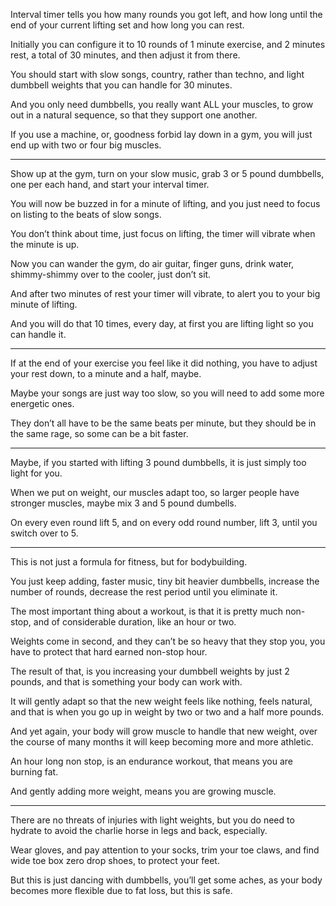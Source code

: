 Interval timer tells you how many rounds you got left,
and how long until the end of your current lifting set and how long you can rest.

Initially you can configure it to 10 rounds of 1 minute exercise,
and 2 minutes rest, a total of 30 minutes, and then adjust it from there.

You should start with slow songs, country,  rather than techno,
and light dumbbell weights that you can handle for 30 minutes.

And you only need dumbbells, you really want ALL your muscles,
to grow out in a natural sequence, so that they support one another.

If you use a machine, or, goodness forbid lay down in a gym,
you will just end up with two or four big muscles.

---

Show up at the gym, turn on your slow music,
grab 3 or 5 pound dumbbells, one per each hand, and start your interval timer.

You will now be buzzed in for a minute of lifting,
and you just need to focus on listing to the beats of slow songs.

You don’t think about time, just focus on lifting,
the timer will vibrate when the minute is up.

Now you can wander the gym, do air guitar, finger guns,
drink water, shimmy-shimmy over to the cooler, just don’t sit.

And after two minutes of rest your timer will vibrate,
to alert you to your big minute of lifting.

And you will do that 10 times,
every day, at first you are lifting light so you can handle it.

---

If at the end of your exercise you feel like it did nothing,
you have to adjust your rest down, to a minute and a half, maybe.

Maybe your songs are just way too slow,
so you will need to add some more energetic ones.

They don’t all have to be the same beats per minute,
but they should be in the same rage, so some can be a bit faster.

---

Maybe, if you started with lifting 3 pound dumbbells,
it is just simply too light for you.

When we put on weight, our muscles adapt too,
so larger people have stronger muscles, maybe mix 3 and 5 pound dumbells.

On every even round lift 5, and on every odd round number,
lift 3, until you switch over to 5.

---

This is not just a formula for fitness,
but for bodybuilding.

You just keep adding, faster music, tiny bit heavier dumbbells,
increase the number of rounds, decrease the rest period until you eliminate it.

The most important thing about a workout, is that it is pretty much non-stop,
and of considerable duration, like an hour or two.

Weights come in second, and they can’t be so heavy that they stop you,
you have to protect that hard earned non-stop hour.

The result of that, is you increasing your dumbbell weights by just 2 pounds,
and that is something your body can work with.

It will gently adapt so that the new weight feels like nothing, feels natural,
and that is when you go up in weight by two or two and a half more pounds.

And yet again, your body will grow muscle to handle that new weight,
over the course of many months it will keep becoming more and more athletic.

An hour long non stop, is an endurance workout,
that means you are burning fat.

And gently adding more weight,
means you are growing muscle.

---

There are no threats of injuries with light weights,
but you do need to hydrate to avoid the charlie horse in legs and back, especially.

Wear gloves, and pay attention to your socks, trim your toe claws,
and find wide toe box zero drop shoes, to protect your feet.

But this is just dancing with dumbbells, you’ll get some aches,
as your body becomes more flexible due to fat loss, but this is safe.
